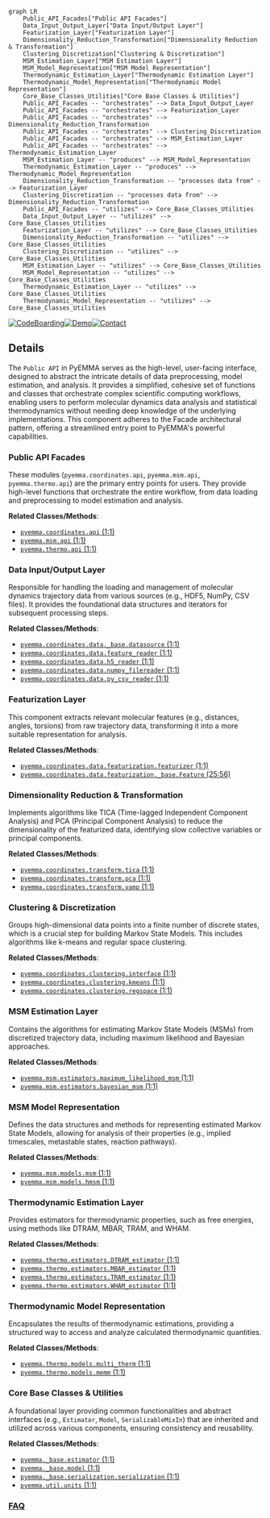 ```mermaid
graph LR
    Public_API_Facades["Public API Facades"]
    Data_Input_Output_Layer["Data Input/Output Layer"]
    Featurization_Layer["Featurization Layer"]
    Dimensionality_Reduction_Transformation["Dimensionality Reduction & Transformation"]
    Clustering_Discretization["Clustering & Discretization"]
    MSM_Estimation_Layer["MSM Estimation Layer"]
    MSM_Model_Representation["MSM Model Representation"]
    Thermodynamic_Estimation_Layer["Thermodynamic Estimation Layer"]
    Thermodynamic_Model_Representation["Thermodynamic Model Representation"]
    Core_Base_Classes_Utilities["Core Base Classes & Utilities"]
    Public_API_Facades -- "orchestrates" --> Data_Input_Output_Layer
    Public_API_Facades -- "orchestrates" --> Featurization_Layer
    Public_API_Facades -- "orchestrates" --> Dimensionality_Reduction_Transformation
    Public_API_Facades -- "orchestrates" --> Clustering_Discretization
    Public_API_Facades -- "orchestrates" --> MSM_Estimation_Layer
    Public_API_Facades -- "orchestrates" --> Thermodynamic_Estimation_Layer
    MSM_Estimation_Layer -- "produces" --> MSM_Model_Representation
    Thermodynamic_Estimation_Layer -- "produces" --> Thermodynamic_Model_Representation
    Dimensionality_Reduction_Transformation -- "processes data from" --> Featurization_Layer
    Clustering_Discretization -- "processes data from" --> Dimensionality_Reduction_Transformation
    Public_API_Facades -- "utilizes" --> Core_Base_Classes_Utilities
    Data_Input_Output_Layer -- "utilizes" --> Core_Base_Classes_Utilities
    Featurization_Layer -- "utilizes" --> Core_Base_Classes_Utilities
    Dimensionality_Reduction_Transformation -- "utilizes" --> Core_Base_Classes_Utilities
    Clustering_Discretization -- "utilizes" --> Core_Base_Classes_Utilities
    MSM_Estimation_Layer -- "utilizes" --> Core_Base_Classes_Utilities
    MSM_Model_Representation -- "utilizes" --> Core_Base_Classes_Utilities
    Thermodynamic_Estimation_Layer -- "utilizes" --> Core_Base_Classes_Utilities
    Thermodynamic_Model_Representation -- "utilizes" --> Core_Base_Classes_Utilities
```

[![CodeBoarding](https://img.shields.io/badge/Generated%20by-CodeBoarding-9cf?style=flat-square)](https://github.com/CodeBoarding/CodeBoarding)[![Demo](https://img.shields.io/badge/Try%20our-Demo-blue?style=flat-square)](https://www.codeboarding.org/demo)[![Contact](https://img.shields.io/badge/Contact%20us%20-%20contact@codeboarding.org-lightgrey?style=flat-square)](mailto:contact@codeboarding.org)

## Details

The `Public API` in PyEMMA serves as the high-level, user-facing interface, designed to abstract the intricate details of data preprocessing, model estimation, and analysis. It provides a simplified, cohesive set of functions and classes that orchestrate complex scientific computing workflows, enabling users to perform molecular dynamics data analysis and statistical thermodynamics without needing deep knowledge of the underlying implementations. This component adheres to the Facade architectural pattern, offering a streamlined entry point to PyEMMA's powerful capabilities.

### Public API Facades
These modules (`pyemma.coordinates.api`, `pyemma.msm.api`, `pyemma.thermo.api`) are the primary entry points for users. They provide high-level functions that orchestrate the entire workflow, from data loading and preprocessing to model estimation and analysis.


**Related Classes/Methods**:

- <a href="https://github.com/markovmodel/pyemma/blob/devel/pyemma/coordinates/api.py#L1-L1" target="_blank" rel="noopener noreferrer">`pyemma.coordinates.api` (1:1)</a>
- <a href="https://github.com/markovmodel/pyemma/blob/devel/pyemma/msm/api.py#L1-L1" target="_blank" rel="noopener noreferrer">`pyemma.msm.api` (1:1)</a>
- <a href="https://github.com/markovmodel/pyemma/blob/devel/pyemma/thermo/api.py#L1-L1" target="_blank" rel="noopener noreferrer">`pyemma.thermo.api` (1:1)</a>


### Data Input/Output Layer
Responsible for handling the loading and management of molecular dynamics trajectory data from various sources (e.g., HDF5, NumPy, CSV files). It provides the foundational data structures and iterators for subsequent processing steps.


**Related Classes/Methods**:

- <a href="https://github.com/markovmodel/pyemma/blob/devel/pyemma/coordinates/data/_base/datasource.py#L1-L1" target="_blank" rel="noopener noreferrer">`pyemma.coordinates.data._base.datasource` (1:1)</a>
- <a href="https://github.com/markovmodel/pyemma/blob/devel/pyemma/coordinates/data/feature_reader.py#L1-L1" target="_blank" rel="noopener noreferrer">`pyemma.coordinates.data.feature_reader` (1:1)</a>
- <a href="https://github.com/markovmodel/pyemma/blob/devel/pyemma/coordinates/data/h5_reader.py#L1-L1" target="_blank" rel="noopener noreferrer">`pyemma.coordinates.data.h5_reader` (1:1)</a>
- <a href="https://github.com/markovmodel/pyemma/blob/devel/pyemma/coordinates/data/numpy_filereader.py#L1-L1" target="_blank" rel="noopener noreferrer">`pyemma.coordinates.data.numpy_filereader` (1:1)</a>
- <a href="https://github.com/markovmodel/pyemma/blob/devel/pyemma/coordinates/data/py_csv_reader.py#L1-L1" target="_blank" rel="noopener noreferrer">`pyemma.coordinates.data.py_csv_reader` (1:1)</a>


### Featurization Layer
This component extracts relevant molecular features (e.g., distances, angles, torsions) from raw trajectory data, transforming it into a more suitable representation for analysis.


**Related Classes/Methods**:

- <a href="https://github.com/markovmodel/pyemma/blob/devel/pyemma/coordinates/data/featurization/featurizer.py#L1-L1" target="_blank" rel="noopener noreferrer">`pyemma.coordinates.data.featurization.featurizer` (1:1)</a>
- <a href="https://github.com/markovmodel/pyemma/blob/devel/pyemma/coordinates/data/featurization/_base.py#L25-L56" target="_blank" rel="noopener noreferrer">`pyemma.coordinates.data.featurization._base.Feature` (25:56)</a>


### Dimensionality Reduction & Transformation
Implements algorithms like TICA (Time-lagged Independent Component Analysis) and PCA (Principal Component Analysis) to reduce the dimensionality of the featurized data, identifying slow collective variables or principal components.


**Related Classes/Methods**:

- <a href="https://github.com/markovmodel/pyemma/blob/devel/pyemma/coordinates/transform/tica.py#L1-L1" target="_blank" rel="noopener noreferrer">`pyemma.coordinates.transform.tica` (1:1)</a>
- <a href="https://github.com/markovmodel/pyemma/blob/devel/pyemma/coordinates/transform/pca.py#L1-L1" target="_blank" rel="noopener noreferrer">`pyemma.coordinates.transform.pca` (1:1)</a>
- <a href="https://github.com/markovmodel/pyemma/blob/devel/pyemma/coordinates/transform/vamp.py#L1-L1" target="_blank" rel="noopener noreferrer">`pyemma.coordinates.transform.vamp` (1:1)</a>


### Clustering & Discretization
Groups high-dimensional data points into a finite number of discrete states, which is a crucial step for building Markov State Models. This includes algorithms like k-means and regular space clustering.


**Related Classes/Methods**:

- <a href="https://github.com/markovmodel/pyemma/blob/devel/pyemma/coordinates/clustering/interface.py#L1-L1" target="_blank" rel="noopener noreferrer">`pyemma.coordinates.clustering.interface` (1:1)</a>
- <a href="https://github.com/markovmodel/pyemma/blob/devel/pyemma/coordinates/clustering/kmeans.py#L1-L1" target="_blank" rel="noopener noreferrer">`pyemma.coordinates.clustering.kmeans` (1:1)</a>
- <a href="https://github.com/markovmodel/pyemma/blob/devel/pyemma/coordinates/clustering/regspace.py#L1-L1" target="_blank" rel="noopener noreferrer">`pyemma.coordinates.clustering.regspace` (1:1)</a>


### MSM Estimation Layer
Contains the algorithms for estimating Markov State Models (MSMs) from discretized trajectory data, including maximum likelihood and Bayesian approaches.


**Related Classes/Methods**:

- <a href="https://github.com/markovmodel/pyemma/blob/devel/pyemma/msm/estimators/maximum_likelihood_msm.py#L1-L1" target="_blank" rel="noopener noreferrer">`pyemma.msm.estimators.maximum_likelihood_msm` (1:1)</a>
- <a href="https://github.com/markovmodel/pyemma/blob/devel/pyemma/msm/estimators/bayesian_msm.py#L1-L1" target="_blank" rel="noopener noreferrer">`pyemma.msm.estimators.bayesian_msm` (1:1)</a>


### MSM Model Representation
Defines the data structures and methods for representing estimated Markov State Models, allowing for analysis of their properties (e.g., implied timescales, metastable states, reaction pathways).


**Related Classes/Methods**:

- <a href="https://github.com/markovmodel/pyemma/blob/devel/pyemma/msm/models/msm.py#L1-L1" target="_blank" rel="noopener noreferrer">`pyemma.msm.models.msm` (1:1)</a>
- <a href="https://github.com/markovmodel/pyemma/blob/devel/pyemma/msm/models/hmsm.py#L1-L1" target="_blank" rel="noopener noreferrer">`pyemma.msm.models.hmsm` (1:1)</a>


### Thermodynamic Estimation Layer
Provides estimators for thermodynamic properties, such as free energies, using methods like DTRAM, MBAR, TRAM, and WHAM.


**Related Classes/Methods**:

- <a href="https://github.com/markovmodel/pyemma/blob/devel/pyemma/thermo/estimators/DTRAM_estimator.py#L1-L1" target="_blank" rel="noopener noreferrer">`pyemma.thermo.estimators.DTRAM_estimator` (1:1)</a>
- <a href="https://github.com/markovmodel/pyemma/blob/devel/pyemma/thermo/estimators/MBAR_estimator.py#L1-L1" target="_blank" rel="noopener noreferrer">`pyemma.thermo.estimators.MBAR_estimator` (1:1)</a>
- <a href="https://github.com/markovmodel/pyemma/blob/devel/pyemma/thermo/estimators/TRAM_estimator.py#L1-L1" target="_blank" rel="noopener noreferrer">`pyemma.thermo.estimators.TRAM_estimator` (1:1)</a>
- <a href="https://github.com/markovmodel/pyemma/blob/devel/pyemma/thermo/estimators/WHAM_estimator.py#L1-L1" target="_blank" rel="noopener noreferrer">`pyemma.thermo.estimators.WHAM_estimator` (1:1)</a>


### Thermodynamic Model Representation
Encapsulates the results of thermodynamic estimations, providing a structured way to access and analyze calculated thermodynamic quantities.


**Related Classes/Methods**:

- <a href="https://github.com/markovmodel/pyemma/blob/devel/pyemma/thermo/models/multi_therm.py#L1-L1" target="_blank" rel="noopener noreferrer">`pyemma.thermo.models.multi_therm` (1:1)</a>
- <a href="https://github.com/markovmodel/pyemma/blob/devel/pyemma/thermo/models/memm.py#L1-L1" target="_blank" rel="noopener noreferrer">`pyemma.thermo.models.memm` (1:1)</a>


### Core Base Classes & Utilities
A foundational layer providing common functionalities and abstract interfaces (e.g., `Estimator`, `Model`, `SerializableMixIn`) that are inherited and utilized across various components, ensuring consistency and reusability.


**Related Classes/Methods**:

- <a href="https://github.com/markovmodel/pyemma/blob/devel/pyemma/_base/estimator.py#L1-L1" target="_blank" rel="noopener noreferrer">`pyemma._base.estimator` (1:1)</a>
- <a href="https://github.com/markovmodel/pyemma/blob/devel/pyemma/_base/model.py#L1-L1" target="_blank" rel="noopener noreferrer">`pyemma._base.model` (1:1)</a>
- <a href="https://github.com/markovmodel/pyemma/blob/devel/pyemma/_base/serialization/serialization.py#L1-L1" target="_blank" rel="noopener noreferrer">`pyemma._base.serialization.serialization` (1:1)</a>
- <a href="https://github.com/markovmodel/pyemma/blob/devel/pyemma/util/units.py#L1-L1" target="_blank" rel="noopener noreferrer">`pyemma.util.units` (1:1)</a>




### [FAQ](https://github.com/CodeBoarding/GeneratedOnBoardings/tree/main?tab=readme-ov-file#faq)